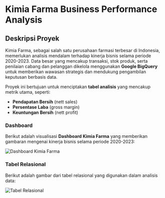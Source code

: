 # Kimia Farma Business Performance Analysis

## Deskripsi Proyek

Kimia Farma, sebagai salah satu perusahaan farmasi terbesar di Indonesia, memerlukan analisis mendalam terhadap kinerja bisnis selama periode 2020-2023. Data besar yang mencakup transaksi, stok produk, serta penilaian cabang dan pelanggan dikelola menggunakan **Google BigQuery** untuk memberikan wawasan strategis dan mendukung pengambilan keputusan berbasis data.

Proyek ini bertujuan untuk menciptakan **tabel analisis** yang mencakup metrik utama, seperti:
- **Pendapatan Bersih** (nett sales)
- **Persentase Laba** (gross margin)
- **Keuntungan Bersih** (nett profit)

### Dashboard

Berikut adalah visualisasi **Dashboard Kimia Farma** yang memberikan gambaran mengenai kinerja bisnis selama periode 2020-2023:

![Dashboard Kimia Farma](images/Dashboard_Project_Based_Internship.jpg)

### Tabel Relasional

Berikut adalah gambar dari tabel relasional yang digunakan dalam analisis data:

![Tabel Relasional](images/table_relational.jpg)
